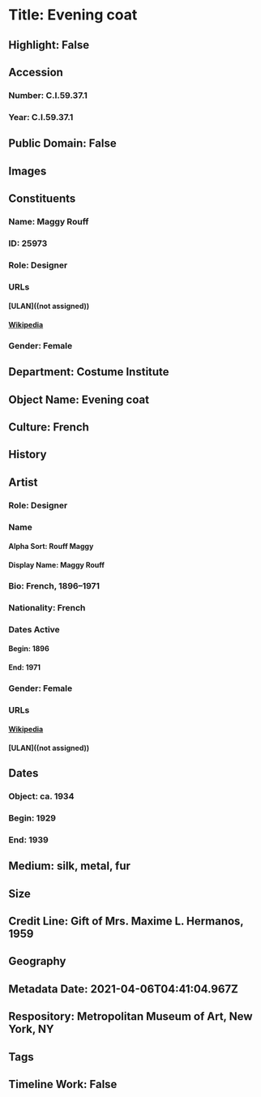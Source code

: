 # Title: Evening coat
## Highlight: False
## Accession
### Number: C.I.59.37.1
### Year: C.I.59.37.1
## Public Domain: False
## Images
## Constituents
### Name: Maggy Rouff
### ID: 25973
### Role: Designer
### URLs
#### [ULAN]((not assigned))
#### [Wikipedia](https://www.wikidata.org/wiki/Q3276812)
### Gender: Female
## Department: Costume Institute
## Object Name: Evening coat
## Culture: French
## History
## Artist
### Role: Designer
### Name
#### Alpha Sort: Rouff Maggy
#### Display Name: Maggy Rouff
### Bio: French, 1896–1971
### Nationality: French
### Dates Active
#### Begin: 1896
#### End: 1971
### Gender: Female
### URLs
#### [Wikipedia](https://www.wikidata.org/wiki/Q3276812)
#### [ULAN]((not assigned))
## Dates
### Object: ca. 1934
### Begin: 1929
### End: 1939
## Medium: silk, metal, fur
## Size
## Credit Line: Gift of Mrs. Maxime L. Hermanos, 1959
## Geography
## Metadata Date: 2021-04-06T04:41:04.967Z
## Respository: Metropolitan Museum of Art, New York, NY
## Tags
## Timeline Work: False